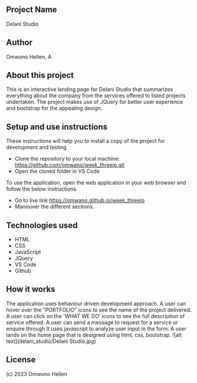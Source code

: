 ## Project Name
Delani Studio

## Author
Omwono Hellen, A

## About this project
This is an interactive landing page for Delani Studio that summarizes everything about the company from the services offered to listed projects undertaken. The project makes use of JQuery for better user experience and bootstrap for the appealing design.

## Setup and use instructions
These instructions will help you to install a copy of the project for development and testing.

- Clone the repository to your local machine: https://github.com/omwano/week_threeip.git
- Open the cloned folder in VS Code

To use the application, open the web application in your web browser and follow the below instructions.
- Go to live link https://omwano.github.io/week_threeip
- Manouver the different sections.

## Technologies used
- HTML
- CSS
- JavaScript
- JQuery
- VS Code
- Github

## How it works
The application uses behaviour driven development approach. A user can hover over the "PORTFOLIO" icons to see the name of the project delivered. A user can click on the 'WHAT WE DO' icons to see the full description of service offered. A user can send a message to request for a service or enquire through 
It uses javascript to analyze user input in the form. A user lands on the home page that is designed using html, css, bootstrap.
![alt text](delani_studio/Delani Studio.jpg)


## License
(c) 2023 Omwono Hellen
